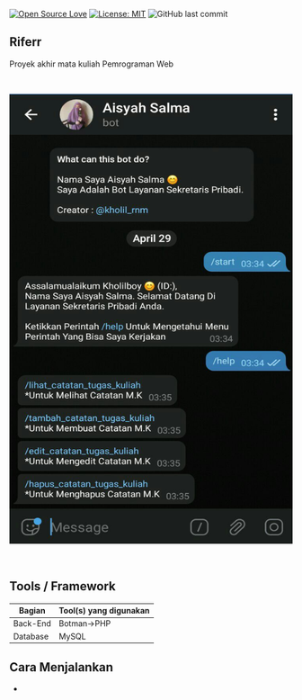 [![Open Source Love](https://badges.frapsoft.com/os/v1/open-source.svg?style=flat)](https://github.com/ellerbrock/open-source-badges/)
[![License: MIT](https://img.shields.io/badge/License-MIT-green.svg)](https://opensource.org/licenses/MIT)
![GitHub last commit](https://img.shields.io/github/last-commit/kholilboy/Aisyah-Bukan-Bot)

## Riferr
Proyek akhir mata kuliah Pemrograman Web

<br>
<p align="center">
        <img src="/images/aisyah1.jpg" width="600" height="800">
</p>
<br>

## Tools / Framework
| Bagian | Tool(s) yang digunakan |
| --- | --- |
| Back-End | Botman->PHP |
| Database | MySQL |

## Cara Menjalankan
- 